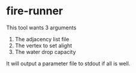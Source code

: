 # fire-runner

This tool wants 3 arguments

1. The adjacency list file
2. The vertex to set alight
3. The water drop capacity

It will output a parameter file to stdout if all is well.
